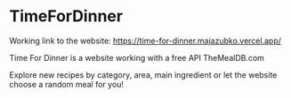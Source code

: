 # TimeForDinner

Working link to the website: https://time-for-dinner.majazubko.vercel.app/

Time For Dinner is a website working with a free API TheMealDB.com

Explore new recipes by category, area, main ingredient or let the website choose a random meal for you!
